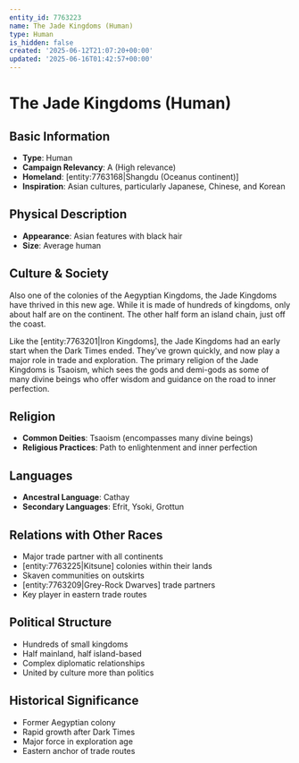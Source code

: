 ```yaml
---
entity_id: 7763223
name: The Jade Kingdoms (Human)
type: Human
is_hidden: false
created: '2025-06-12T21:07:20+00:00'
updated: '2025-06-16T01:42:57+00:00'
---
```


# The Jade Kingdoms (Human)

## Basic Information

- **Type**: Human
- **Campaign Relevancy**: A (High relevance)
- **Homeland**: [entity:7763168|Shangdu (Oceanus continent)]
- **Inspiration**: Asian cultures, particularly Japanese, Chinese, and Korean

## Physical Description

- **Appearance**: Asian features with black hair
- **Size**: Average human

## Culture & Society

Also one of the colonies of the Aegyptian Kingdoms, the Jade Kingdoms have thrived in this new age. While it is made of hundreds of kingdoms, only about half are on the continent. The other half form an island chain, just off the coast.

Like the [entity:7763201|Iron Kingdoms], the Jade Kingdoms had an early start when the Dark Times ended. They've grown quickly, and now play a major role in trade and exploration. The primary religion of the Jade Kingdoms is Tsaoism, which sees the gods and demi-gods as some of many divine beings who offer wisdom and guidance on the road to inner perfection.

## Religion

- **Common Deities**: Tsaoism (encompasses many divine beings)
- **Religious Practices**: Path to enlightenment and inner perfection

## Languages

- **Ancestral Language**: Cathay
- **Secondary Languages**: Efrit, Ysoki, Grottun

## Relations with Other Races

- Major trade partner with all continents
- [entity:7763225|Kitsune] colonies within their lands
- Skaven communities on outskirts
- [entity:7763209|Grey-Rock Dwarves] trade partners
- Key player in eastern trade routes

## Political Structure

- Hundreds of small kingdoms
- Half mainland, half island-based
- Complex diplomatic relationships
- United by culture more than politics

## Historical Significance

- Former Aegyptian colony
- Rapid growth after Dark Times
- Major force in exploration age
- Eastern anchor of trade routes